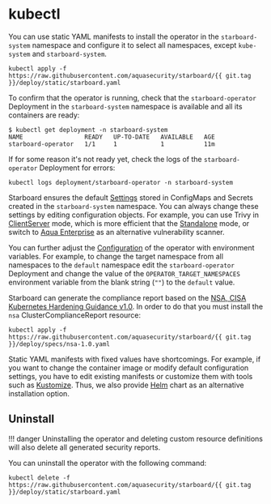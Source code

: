 # kubectl

You can use static YAML manifests to install the operator in the `starboard-system` namespace and configure it to select
all namespaces, except `kube-system` and `starboard-system`.

```
kubectl apply -f https://raw.githubusercontent.com/aquasecurity/starboard/{{ git.tag }}/deploy/static/starboard.yaml
```

To confirm that the operator is running, check that the `starboard-operator` Deployment in the `starboard-system`
namespace is available and all its containers are ready:

```console
$ kubectl get deployment -n starboard-system
NAME                 READY   UP-TO-DATE   AVAILABLE   AGE
starboard-operator   1/1     1            1           11m
```

If for some reason it's not ready yet, check the logs of the `starboard-operator` Deployment for errors:

```
kubectl logs deployment/starboard-operator -n starboard-system
```

Starboard ensures the default [Settings] stored in ConfigMaps and Secrets created in the `starboard-system` namespace.
You can always change these settings by editing configuration objects. For example, you can use Trivy in [ClientServer]
mode, which is more efficient that the [Standalone] mode, or switch to [Aqua Enterprise] as an alternative vulnerability
scanner.

You can further adjust the [Configuration](../configuration.md) of the operator with environment variables. For
example, to change the target namespace from all namespaces to the `default` namespace edit the `starboard-operator`
Deployment and change the value of the `OPERATOR_TARGET_NAMESPACES` environment variable from the blank string
(`""`) to the `default` value.

Starboard can generate the compliance report based on the [NSA, CISA Kubernetes Hardening Guidance v1.0]. In order to do
that you must install the `nsa` ClusterComplianceReport resource:

```
kubectl apply -f https://raw.githubusercontent.com/aquasecurity/starboard/{{ git.tag }}/deploy/specs/nsa-1.0.yaml
```

Static YAML manifests with fixed values have shortcomings. For example, if you want to change the container image or
modify default configuration settings, you have to edit existing manifests or customize them with tools such as
[Kustomize]. Thus, we also provide [Helm] chart as an alternative installation option.

## Uninstall

!!! danger
    Uninstalling the operator and deleting custom resource definitions will also delete all generated security reports.

You can uninstall the operator with the following command:

```
kubectl delete -f https://raw.githubusercontent.com/aquasecurity/starboard/{{ git.tag }}/deploy/static/starboard.yaml
```

[Settings]: ../settings.md
[Standalone]: ../vulnerability-scanning/trivy.md#standalone
[ClientServer]: ../vulnerability-scanning/trivy.md#clientserver
[Aqua Enterprise]: ./../../vulnerability-scanning/aqua-enterprise.md
[Kustomize]: https://kustomize.io
[Helm]: helm.md
[NSA, CISA Kubernetes Hardening Guidance v1.0]: ./../../specs/NSA_Kubernetes_Hardening_Guidance_1.0.pdf
